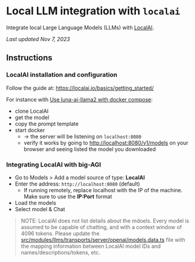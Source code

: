 # Local LLM integration with `localai`

Integrate local Large Language Models (LLMs) with [LocalAI](https://localai.io).

_Last updated Nov 7, 2023_

## Instructions

### LocalAI installation and configuration

Follow the guide at: https://localai.io/basics/getting_started/

For instance with [Use luna-ai-llama2 with docker compose](https://localai.io/basics/getting_started/#example-use-luna-ai-llama2-model-with-docker-compose):

- clone LocalAI
- get the model
- copy the prompt template
- start docker
    - -> the server will be listening on `localhost:8080`
    - verify it works by going to [http://localhost:8080/v1/models](http://localhost:8080/v1/models) on
      your browser and seeing listed the model you downloaded

### Integrating LocalAI with big-AGI

- Go to Models > Add a model source of type: **LocalAI**
- Enter the address: `http://localhost:8080` (default)
    - If running remotely, replace localhost with the IP of the machine. Make sure to use the **IP:Port** format
- Load the models
- Select model & Chat

> NOTE: LocalAI does not list details about the mdoels. Every model is assumed to be
> capable of chatting, and with a context window of 4096 tokens.
> Please update the [src/modules/llms/transports/server/openai/models.data.ts](../src/modules/llms/server/openai/models.data.ts)
> file with the mapping information between LocalAI model IDs and names/descriptions/tokens, etc.

